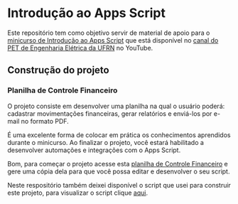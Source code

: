 # Introdução ao Apps Script

Este repositório tem como objetivo servir de material de apoio para o [minicurso de Introdução ao Apps Script](https://www.youtube.com/c/ufrnpetee) que está disponível no [canal do PET de Engenharia Elétrica da UFRN](https://www.youtube.com/c/ufrnpetee) no YouTube.

## Construção do projeto
### Planilha de Controle Financeiro

O projeto consiste em desenvolver uma planilha na qual o usuário poderá: cadastrar movimentações financeiras, gerar relatórios e enviá-los por e-mail no formato PDF.

É uma excelente forma de colocar em prática os conhecimentos aprendidos durante o minicurso. Ao finalizar o projeto, você estará habilitado a desenvolver automações e integrações com o Apps Script.

Bom, para começar o projeto acesse esta [planilha de Controle Financeiro](https://docs.google.com/spreadsheets/d/1RbjMIzEI7SZUE0BvJmnQTKWTzMHLyqP9jm-utdlZzpU/edit#gid=1452918513) e gere uma cópia dela para que você possa editar e desenvolver o seu script.

Neste respositório também deixei disponível o script que usei para construir este projeto, para visualizar o script clique [aqui](script.gs).
